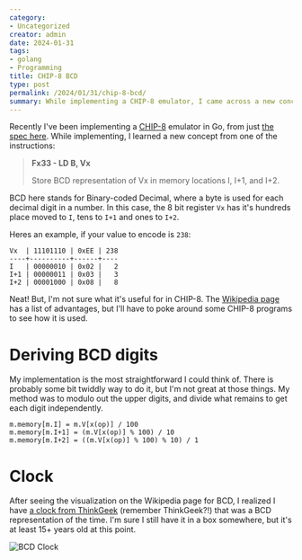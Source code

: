 ```yaml
---
category:
- Uncategorized
creator: admin
date: 2024-01-31
tags:
- golang
- Programming
title: CHIP-8 BCD
type: post
permalink: /2024/01/31/chip-8-bcd/
summary: While implementing a CHIP-8 emulator, I came across a new concept.
---
```


Recently I've been implementing a [CHIP-8](https://en.wikipedia.org/wiki/CHIP-8) emulator in Go, from just
[the spec here](http://devernay.free.fr/hacks/chip8/C8TECH10.HTM).  While implementing, I learned a new
concept from one of the instructions:

> **Fx33 - LD B, Vx**
>
> Store BCD representation of Vx in memory locations I, I+1, and I+2.

BCD here stands for Binary-coded Decimal, where a byte is used for each decimal digit in a number. In this case,
the 8 bit register `Vx` has it's hundreds place moved to `I`, tens to `I+1` and ones to `I+2`.

Heres an example, if your value to encode is `238`:


```
Vx  | 11101110 | 0xEE | 238
----+----------+------+----
I   | 00000010 | 0x02 |   2
I+1 | 00000011 | 0x03 |   3
I+2 | 00001000 | 0x08 |   8
```

Neat! But, I'm not sure what it's useful for in CHIP-8.  The [Wikipedia page](https://en.wikipedia.org/wiki/Binary-coded_decimal#Comparison_with_pure_binary)
has a list of advantages, but I'll have to poke around some CHIP-8 programs to see how it is used.

# Deriving BCD digits

My implementation is the most straightforward I could think of.  There is probably some bit twiddly way to 
do it, but I'm not great at those things.  My method was to modulo out the upper digits, and divide what remains
to get each digit independently.

```golang
m.memory[m.I] = m.V[x(op)] / 100
m.memory[m.I+1] = (m.V[x(op)] % 100) / 10
m.memory[m.I+2] = ((m.V[x(op)] % 100) % 10) / 1
```

# Clock

After seeing the visualization on the Wikipedia page for BCD, I realized I have [a clock from ThinkGeek](https://web.archive.org/web/20070210215459/http://www.thinkgeek.com/homeoffice/lights/59e0/) 
(remember ThinkGeek?!) that was a BCD representation of the time.  I'm sure I still have it in a box 
somewhere, but it's at least 15+ years old at this point.

![BCD Clock](https://static.velvetcache.org/pages/2024/01/31/chip-8-bcd/led-binclock-described.jpg)
